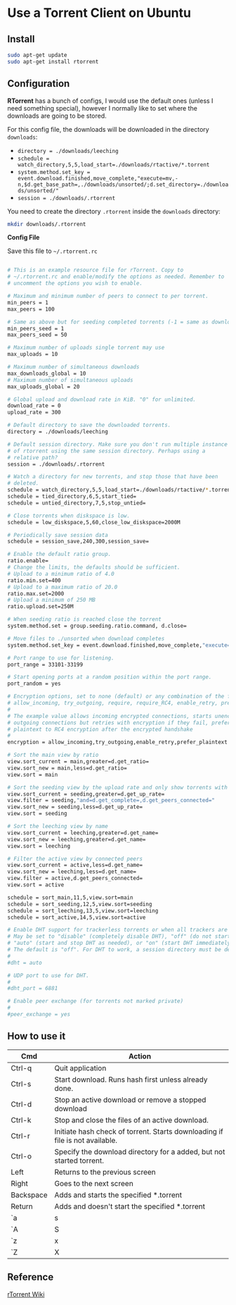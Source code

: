 # Use a Torrent Client on Ubuntu

## Install

```bash
sudo apt-get update
sudo apt-get install rtorrent
```

## Configuration

**RTorrent** has a bunch of configs, I would use the default ones (unless I need something special), however I normally like to set where the downloads are going to be stored.

For this config file, the downloads will be downloaded in the directory `downloads`:

* `directory = ./downloads/leeching`
* `schedule = watch_directory,5,5,load_start=./downloads/rtactive/*.torrent`
* `system.method.set_key = event.download.finished,move_complete,"execute=mv,-n,$d.get_base_path=,./downloads/unsorted/;d.set_directory=./downloads/unsorted/"`
* `session = ./downloads/.rtorrent`

You need to create the directory `.rtorrent` inside the `downloads` directory:

```bash
mkdir downloads/.rtorrent
```

**Config File**

Save this file to `~/.rtorrent.rc`

```bash

# This is an example resource file for rTorrent. Copy to
# ~/.rtorrent.rc and enable/modify the options as needed. Remember to
# uncomment the options you wish to enable.

# Maximum and minimum number of peers to connect to per torrent.
min_peers = 1
max_peers = 100

# Same as above but for seeding completed torrents (-1 = same as downloading)
min_peers_seed = 1
max_peers_seed = 50

# Maximum number of uploads single torrent may use
max_uploads = 10

# Maximum number of simultaneous downloads
max_downloads_global = 10
# Maximum number of simultaneous uploads
max_uploads_global = 20

# Global upload and download rate in KiB. "0" for unlimited.
download_rate = 0
upload_rate = 300

# Default directory to save the downloaded torrents.
directory = ./downloads/leeching

# Default session directory. Make sure you don't run multiple instance
# of rtorrent using the same session directory. Perhaps using a
# relative path?
session = ./downloads/.rtorrent

# Watch a directory for new torrents, and stop those that have been
# deleted.
schedule = watch_directory,5,5,load_start=./downloads/rtactive/*.torrent
schedule = tied_directory,6,5,start_tied=
schedule = untied_directory,7,5,stop_untied=

# Close torrents when diskspace is low.
schedule = low_diskspace,5,60,close_low_diskspace=2000M

# Periodically save session data
schedule = session_save,240,300,session_save=

# Enable the default ratio group.
ratio.enable=
# Change the limits, the defaults should be sufficient.
# Upload to a minimum ratio of 4.0
ratio.min.set=400
# Upload to a maximum ratio of 20.0
ratio.max.set=2000
# Upload a minimum of 250 MB
ratio.upload.set=250M

# When seeding ratio is reached close the torrent
system.method.set = group.seeding.ratio.command, d.close=

# Move files to ./unsorted when download completes
system.method.set_key = event.download.finished,move_complete,"execute=mv,-n,$d.get_base_path=,./downloads/unsorted/;d.set_directory=./downloads/unsorted/"

# Port range to use for listening.
port_range = 33101-33199

# Start opening ports at a random position within the port range.
port_random = yes

# Encryption options, set to none (default) or any combination of the following:
# allow_incoming, try_outgoing, require, require_RC4, enable_retry, prefer_plaintext
#
# The example value allows incoming encrypted connections, starts unencrypted
# outgoing connections but retries with encryption if they fail, preferring
# plaintext to RC4 encryption after the encrypted handshake
#
encryption = allow_incoming,try_outgoing,enable_retry,prefer_plaintext

# Sort the main view by ratio
view.sort_current = main,greater=d.get_ratio=
view.sort_new = main,less=d.get_ratio=
view.sort = main

# Sort the seeding view by the upload rate and only show torrents with peers
view.sort_current = seeding,greater=d.get_up_rate=
view.filter = seeding,"and=d.get_complete=,d.get_peers_connected="
view.sort_new = seeding,less=d.get_up_rate=
view.sort = seeding

# Sort the leeching view by name
view.sort_current = leeching,greater=d.get_name=
view.sort_new = leeching,greater=d.get_name=
view.sort = leeching

# Filter the active view by connected peers
view.sort_current = active,less=d.get_name=
view.sort_new = leeching,less=d.get_name=
view.filter = active,d.get_peers_connected=
view.sort = active

schedule = sort_main,11,5,view.sort=main
schedule = sort_seeding,12,5,view.sort=seeding
schedule = sort_leeching,13,5,view.sort=leeching
schedule = sort_active,14,5,view.sort=active

# Enable DHT support for trackerless torrents or when all trackers are down.
# May be set to "disable" (completely disable DHT), "off" (do not start DHT),
# "auto" (start and stop DHT as needed), or "on" (start DHT immediately).
# The default is "off". For DHT to work, a session directory must be defined.
# 
#dht = auto

# UDP port to use for DHT. 
# 
#dht_port = 6881

# Enable peer exchange (for torrents not marked private)
#
#peer_exchange = yes
```


## How to use it

Cmd    | Action
-------|------------------
Ctrl-q |  Quit application
Ctrl-s | Start download. Runs hash first unless already done.
Ctrl-d | Stop an active download or remove a stopped download
Ctrl-k | Stop and close the files of an active download.
Ctrl-r | Initiate hash check of torrent. Starts downloading if file is not available.
Ctrl-o | Specify the download directory for a added, but not started torrent.
Left   | Returns to the previous screen
Right  | Goes to the next screen
Backspace |   Adds and starts the specified *.torrent
Return | Adds and doesn't start the specified *.torrent
`a|s|d` |  Increase global upload throttle about 1|5|50 KB/s
`A|S|D` |  Increase global download throttle about 1|5|50 KB/s
`z|x|c` |   Decrease global upload throttle about 1|5|50 KB/s
`Z|X|C` |   Decrease global download throttle about 1|5|50 KB/s 


## Reference

[ rTorrent Wiki ](https://wiki.archlinux.org/index.php/RTorrent)
